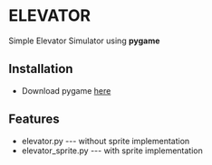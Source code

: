 # ELEVATOR

Simple Elevator Simulator using **pygame**

## Installation

*  Download pygame [here](http://www.pygame.org/download.shtml)

## Features

* elevator.py         --- without sprite implementation
* elevator_sprite.py  --- with sprite implementation
